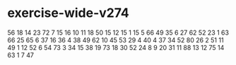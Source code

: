 # exercise-wide-v274
56
18
14
23
72
7
15
16
10
11
18
50
15
12
15
1
15
5
66
49
35
6
27
62
52
23
1
63
66
25
65
6
37
16
36
4
38
49
62
10
45
53
29
4
40
4
37
34
52
80
26
2
51
11
49
1
12
52
6
54
73
3
34
15
38
19
73
18
30
52
24
8
9
20
31
11
88
13
12
75
14
63
1
7
47
